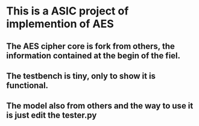 # This is a ASIC project of implemention of AES

## The AES cipher core is fork from others, the information contained at the begin of the fiel.

## The testbench is tiny, only to show it is functional.

## The model also from others and the way to use it is just edit the tester.py
